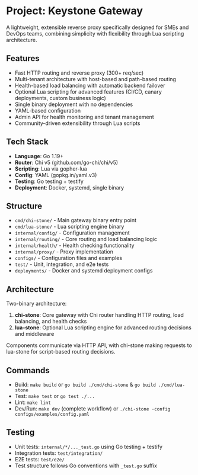 # Project: Keystone Gateway
A lightweight, extensible reverse proxy specifically designed for SMEs and DevOps teams, combining simplicity with flexibility through Lua scripting architecture.

## Features
- Fast HTTP routing and reverse proxy (300+ req/sec)
- Multi-tenant architecture with host-based and path-based routing
- Health-based load balancing with automatic backend failover
- Optional Lua scripting for advanced features (CI/CD, canary deployments, custom business logic)
- Single binary deployment with no dependencies
- YAML-based configuration
- Admin API for health monitoring and tenant management
- Community-driven extensibility through Lua scripts

## Tech Stack
- **Language**: Go 1.19+
- **Router**: Chi v5 (github.com/go-chi/chi/v5)
- **Scripting**: Lua via gopher-lua
- **Config**: YAML (gopkg.in/yaml.v3)
- **Testing**: Go testing + testify
- **Deployment**: Docker, systemd, single binary

## Structure
- `cmd/chi-stone/` - Main gateway binary entry point
- `cmd/lua-stone/` - Lua scripting engine binary
- `internal/config/` - Configuration management
- `internal/routing/` - Core routing and load balancing logic
- `internal/health/` - Health checking functionality 
- `internal/proxy/` - Proxy implementation
- `configs/` - Configuration files and examples
- `test/` - Unit, integration, and e2e tests
- `deployments/` - Docker and systemd deployment configs

## Architecture
Two-binary architecture: 
1. **chi-stone**: Core gateway with Chi router handling HTTP routing, load balancing, and health checks
2. **lua-stone**: Optional Lua scripting engine for advanced routing decisions and middleware

Components communicate via HTTP API, with chi-stone making requests to lua-stone for script-based routing decisions.

## Commands
- Build: `make build` or `go build ./cmd/chi-stone` & `go build ./cmd/lua-stone`
- Test: `make test` or `go test ./...`
- Lint: `make lint` 
- Dev/Run: `make dev` (complete workflow) or `./chi-stone -config configs/examples/config.yaml`

## Testing
- Unit tests: `internal/*/..._test.go` using Go testing + testify
- Integration tests: `test/integration/`
- E2E tests: `test/e2e/`
- Test structure follows Go conventions with `_test.go` suffix
